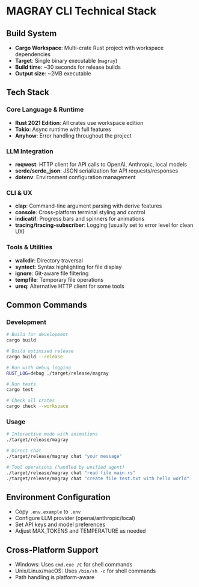 # MAGRAY CLI Technical Stack

## Build System
- **Cargo Workspace**: Multi-crate Rust project with workspace dependencies
- **Target**: Single binary executable (`magray`)
- **Build time**: ~30 seconds for release builds
- **Output size**: ~2MB executable

## Tech Stack

### Core Language & Runtime
- **Rust 2021 Edition**: All crates use workspace edition
- **Tokio**: Async runtime with full features
- **Anyhow**: Error handling throughout the project

### LLM Integration
- **reqwest**: HTTP client for API calls to OpenAI, Anthropic, local models
- **serde/serde_json**: JSON serialization for API requests/responses
- **dotenv**: Environment configuration management

### CLI & UX
- **clap**: Command-line argument parsing with derive features
- **console**: Cross-platform terminal styling and control
- **indicatif**: Progress bars and spinners for animations
- **tracing/tracing-subscriber**: Logging (usually set to error level for clean UX)

### Tools & Utilities
- **walkdir**: Directory traversal
- **syntect**: Syntax highlighting for file display
- **ignore**: Git-aware file filtering
- **tempfile**: Temporary file operations
- **ureq**: Alternative HTTP client for some tools

## Common Commands

### Development
```bash
# Build for development
cargo build

# Build optimized release
cargo build --release

# Run with debug logging
RUST_LOG=debug ./target/release/magray

# Run tests
cargo test

# Check all crates
cargo check --workspace
```

### Usage
```bash
# Interactive mode with animations
./target/release/magray

# Direct chat
./target/release/magray chat "your message"

# Tool operations (handled by unified agent)
./target/release/magray chat "read file main.rs"
./target/release/magray chat "create file test.txt with hello world"
```

## Environment Configuration
- Copy `.env.example` to `.env`
- Configure LLM provider (openai/anthropic/local)
- Set API keys and model preferences
- Adjust MAX_TOKENS and TEMPERATURE as needed

## Cross-Platform Support
- Windows: Uses `cmd.exe /C` for shell commands
- Unix/Linux/macOS: Uses `/bin/sh -c` for shell commands
- Path handling is platform-aware